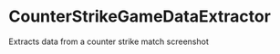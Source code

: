 CounterStrikeGameDataExtractor
==============================

Extracts data from a counter strike match screenshot
